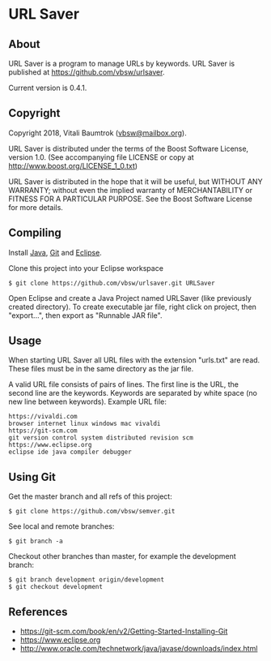 # URL Saver

## About
URL Saver is a program to manage URLs by keywords.
URL Saver is published at <https://github.com/vbsw/urlsaver>.

Current version is 0.4.1.

## Copyright
Copyright 2018, Vitali Baumtrok (vbsw@mailbox.org).

URL Saver is distributed under the terms of the Boost Software License, version 1.0. (See accompanying file LICENSE or copy at http://www.boost.org/LICENSE_1_0.txt)

URL Saver is distributed in the hope that it will be useful, but WITHOUT ANY WARRANTY; without even the implied warranty of MERCHANTABILITY or FITNESS FOR A PARTICULAR PURPOSE. See the Boost Software License for more details.

## Compiling
Install [Java](http://www.oracle.com/technetwork/java/javase/downloads/index.html), [Git](https://git-scm.com) and [Eclipse](https://www.eclipse.org).

Clone this project into your Eclipse workspace

	$ git clone https://github.com/vbsw/urlsaver.git URLSaver

Open Eclipse and create a Java Project named URLSaver (like previously created directory).
To create executable jar file, right click on project, then "export...", then export as "Runnable JAR file".

## Usage
When starting URL Saver all URL files with the extension "urls.txt" are read.
These files must be in the same directory as the jar file.

A valid URL file consists of pairs of lines. The first line is the URL, the second line
are the keywords. Keywords are separated by white space (no new line between keywords).
Example URL file:

	https://vivaldi.com
	browser internet linux windows mac vivaldi
	https://git-scm.com
	git version control system distributed revision scm
	https://www.eclipse.org
	eclipse ide java compiler debugger

## Using Git
Get the master branch and all refs of this project:

	$ git clone https://github.com/vbsw/semver.git

See local and remote branches:

	$ git branch -a

Checkout other branches than master, for example the development branch:

	$ git branch development origin/development
	$ git checkout development

## References
- <https://git-scm.com/book/en/v2/Getting-Started-Installing-Git>
- <https://www.eclipse.org>
- <http://www.oracle.com/technetwork/java/javase/downloads/index.html>
